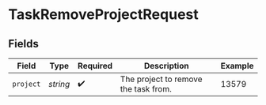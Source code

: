 # TaskRemoveProjectRequest


## Fields

| Field                                | Type                                 | Required                             | Description                          | Example                              |
| ------------------------------------ | ------------------------------------ | ------------------------------------ | ------------------------------------ | ------------------------------------ |
| `project`                            | *string*                             | :heavy_check_mark:                   | The project to remove the task from. | 13579                                |